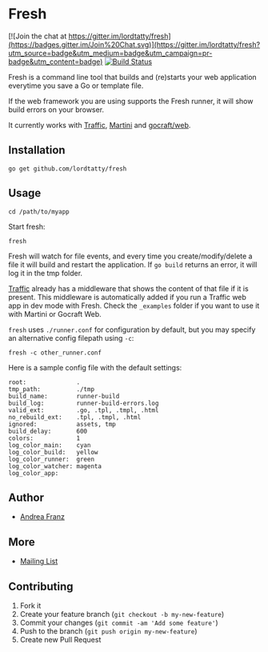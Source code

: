 # Fresh
[![Join the chat at https://gitter.im/lordtatty/fresh](https://badges.gitter.im/Join%20Chat.svg)](https://gitter.im/lordtatty/fresh?utm_source=badge&utm_medium=badge&utm_campaign=pr-badge&utm_content=badge)
[![Build Status](https://travis-ci.org/lordtatty/fresh.svg?branch=master)](https://travis-ci.org/lordtatty/fresh)

Fresh is a command line tool that builds and (re)starts your web application everytime you save a Go or template file.

If the web framework you are using supports the Fresh runner, it will show build errors on your browser.

It currently works with [Traffic](https://github.com/lordtatty/traffic), [Martini](https://github.com/codegangsta/martini) and [gocraft/web](https://github.com/gocraft/web).

## Installation

    go get github.com/lordtatty/fresh

## Usage

    cd /path/to/myapp

Start fresh:

    fresh

Fresh will watch for file events, and every time you create/modify/delete a file it will build and restart the application.
If `go build` returns an error, it will log it in the tmp folder.

[Traffic](https://github.com/lordtatty/traffic) already has a middleware that shows the content of that file if it is present. This middleware is automatically added if you run a Traffic web app in dev mode with Fresh.
Check the `_examples` folder if you want to use it with Martini or Gocraft Web.

`fresh` uses `./runner.conf` for configuration by default, but you may specify an alternative config filepath using `-c`:

    fresh -c other_runner.conf

Here is a sample config file with the default settings:

    root:              .
    tmp_path:          ./tmp
    build_name:        runner-build
    build_log:         runner-build-errors.log
    valid_ext:         .go, .tpl, .tmpl, .html
    no_rebuild_ext:    .tpl, .tmpl, .html
    ignored:           assets, tmp
    build_delay:       600
    colors:            1
    log_color_main:    cyan
    log_color_build:   yellow
    log_color_runner:  green
    log_color_watcher: magenta
    log_color_app:


## Author

* [Andrea Franz](http://gravityblast.com)

## More

* [Mailing List](https://groups.google.com/d/forum/golang-fresh)

## Contributing

1. Fork it
2. Create your feature branch (`git checkout -b my-new-feature`)
3. Commit your changes (`git commit -am 'Add some feature'`)
4. Push to the branch (`git push origin my-new-feature`)
5. Create new Pull Request

